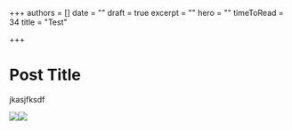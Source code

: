 +++
authors = []
date = ""
draft = true
excerpt = ""
hero = ""
timeToRead = 34
title = "Test"

+++
# Post Title

jkasjfksdf

![](https://res.cloudinary.com/drewkramer/image/upload/v1542489529/drewkramer/juiceco/juiceco_thumbnail.jpg)![](https://res.cloudinary.com/drewkramer/image/upload/v1542060582/drewkramer/asimplepalate-feature-reg.jpg)